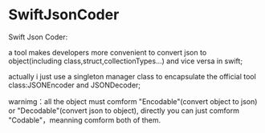 # SwiftJsonCoder
Swift Json Coder:

a tool makes developers more convenient to convert json to object(including class,struct,collectionTypes...) and vice versa in swift;

actually i just use a singleton manager class to encapsulate the official tool class:JSONEncoder and JSONDecoder;

warnimg：all the object must comform "Encodable"(convert object to json) or "Decodable"(convert json to object), directly you can just comform "Codable"，meanning comform both of them.
